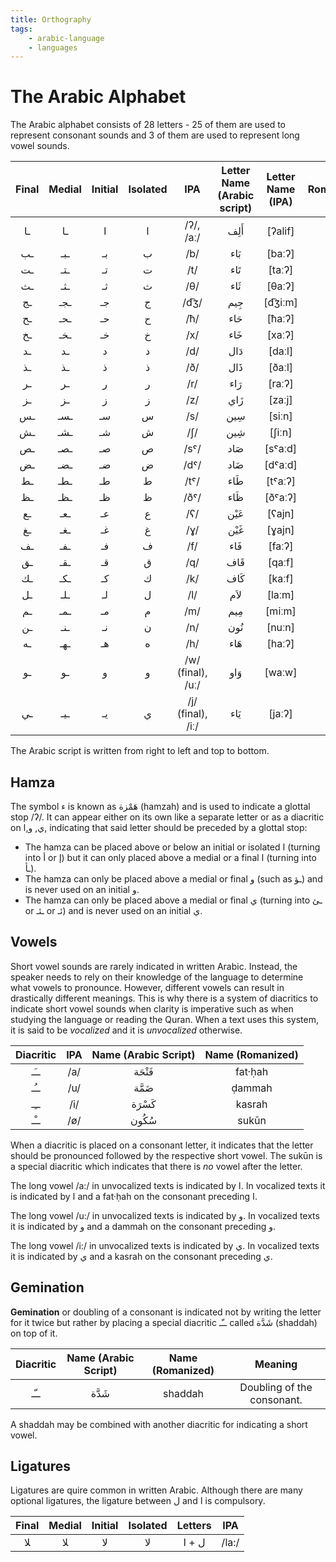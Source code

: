 ```yaml
---
title: Orthography
tags:
    - arabic-language
    - languages
---
```


# The Arabic Alphabet

The Arabic alphabet consists of 28 letters - 25 of them are used to represent consonant sounds and 3 of them are used to represent long vowel sounds.

<table style="text-align:center;">
<thead>
<tr>
<th style="text-align:center">Final</th>
<th style="text-align:center">Medial</th>
<th style="text-align:center">Initial</th>
<th style="text-align:center">Isolated</th>
<th style="text-align:center">IPA</th>
<th style="text-align:center">Letter Name (Arabic script)</th>
<th style="text-align:center">Letter Name (IPA)</th>
<th style="text-align:center">Romanization</th>
</tr>
</thead>
<tbody>
<tr>
<td style="text-align:center">ـا</td>
<td style="text-align:center">ـا</td>
<td style="text-align:center">ا</td>
<td style="text-align:center">ا</td>
<td style="text-align:center">/ʔ/, /aː/</td>
<td style="text-align:center">أَلِف</td>
<td style="text-align:center">[ʔalif]</td>
<td style="text-align:center">ʾ / ʔ, ā</td>
</tr>
<tr>
<td style="text-align:center">ـب</td>
<td style="text-align:center">ـبـ</td>
<td style="text-align:center">بـ</td>
<td style="text-align:center">ب</td>
<td style="text-align:center">/b/</td>
<td style="text-align:center">بَاء</td>
<td style="text-align:center">[baːʔ]</td>
<td style="text-align:center">b</td>
</tr>
<tr>
<td style="text-align:center">ـت</td>
<td style="text-align:center">ـتـ</td>
<td style="text-align:center">تـ</td>
<td style="text-align:center">ت</td>
<td style="text-align:center">/t/</td>
<td style="text-align:center">تَاء</td>
<td style="text-align:center">[taːʔ]</td>
<td style="text-align:center">t</td>
</tr>
<tr>
<td style="text-align:center">ـث</td>
<td style="text-align:center">ـثـ</td>
<td style="text-align:center">ثـ</td>
<td style="text-align:center">ث</td>
<td style="text-align:center">/θ/</td>
<td style="text-align:center">ثَاء</td>
<td style="text-align:center">[θaːʔ]</td>
<td style="text-align:center">ṯ / th</td>
</tr>
<tr>
<td style="text-align:center">ـج</td>
<td style="text-align:center">ـجـ</td>
<td style="text-align:center">جـ</td>
<td style="text-align:center">ج</td>
<td style="text-align:center">/d͡ʒ/</td>
<td style="text-align:center">جِيم</td>
<td style="text-align:center">[d͡ʒiːm]</td>
<td style="text-align:center">j</td>
</tr>
<tr>
<td style="text-align:center">ـح</td>
<td style="text-align:center">ـحـ</td>
<td style="text-align:center">حـ</td>
<td style="text-align:center">ح</td>
<td style="text-align:center">/ħ/</td>
<td style="text-align:center">حَاء</td>
<td style="text-align:center">[ħaːʔ]</td>
<td style="text-align:center">ḥ</td>
</tr>
<tr>
<td style="text-align:center">ـخ</td>
<td style="text-align:center">ـخـ</td>
<td style="text-align:center">خـ</td>
<td style="text-align:center">خ</td>
<td style="text-align:center">/x/</td>
<td style="text-align:center">خَاء</td>
<td style="text-align:center">[xaːʔ]</td>
<td style="text-align:center">ḵ / kh</td>
</tr>
<tr>
<td style="text-align:center">ـد</td>
<td style="text-align:center">ـد</td>
<td style="text-align:center">د</td>
<td style="text-align:center">د</td>
<td style="text-align:center">/d/</td>
<td style="text-align:center">دَال</td>
<td style="text-align:center">[daːl]</td>
<td style="text-align:center">d</td>
</tr>
<tr>
<td style="text-align:center">ـذ</td>
<td style="text-align:center">ـذ</td>
<td style="text-align:center">ذ</td>
<td style="text-align:center">ذ</td>
<td style="text-align:center">/ð/</td>
<td style="text-align:center">ذَال</td>
<td style="text-align:center">[ðaːl]</td>
<td style="text-align:center">ḏ / dh</td>
</tr>
<tr>
<td style="text-align:center">ـر</td>
<td style="text-align:center">ـر</td>
<td style="text-align:center">ر</td>
<td style="text-align:center">ر</td>
<td style="text-align:center">/r/</td>
<td style="text-align:center">رَاء</td>
<td style="text-align:center">[raːʔ]</td>
<td style="text-align:center">r</td>
</tr>
<tr>
<td style="text-align:center">ـز</td>
<td style="text-align:center">ـز</td>
<td style="text-align:center">ز</td>
<td style="text-align:center">ز</td>
<td style="text-align:center">/z/</td>
<td style="text-align:center">زَاي</td>
<td style="text-align:center">[zaːj]</td>
<td style="text-align:center">z</td>
</tr>
<tr>
<td style="text-align:center">ـس</td>
<td style="text-align:center">ـسـ</td>
<td style="text-align:center">سـ</td>
<td style="text-align:center">س</td>
<td style="text-align:center">/s/</td>
<td style="text-align:center">سِين</td>
<td style="text-align:center">[siːn]</td>
<td style="text-align:center">s</td>
</tr>
<tr>
<td style="text-align:center">ـش</td>
<td style="text-align:center">ـشـ</td>
<td style="text-align:center">شـ</td>
<td style="text-align:center">ش</td>
<td style="text-align:center">/ʃ/</td>
<td style="text-align:center">شِين</td>
<td style="text-align:center">[ʃiːn]</td>
<td style="text-align:center">š / sh</td>
</tr>
<tr>
<td style="text-align:center">ـص</td>
<td style="text-align:center">ـصـ</td>
<td style="text-align:center">صـ</td>
<td style="text-align:center">ص</td>
<td style="text-align:center">/sˤ/</td>
<td style="text-align:center">صَاد</td>
<td style="text-align:center">[sˤaːd]</td>
<td style="text-align:center">ṣ</td>
</tr>
<tr>
<td style="text-align:center">ـض</td>
<td style="text-align:center">ـضـ</td>
<td style="text-align:center">ضـ</td>
<td style="text-align:center">ض</td>
<td style="text-align:center">/dˤ/</td>
<td style="text-align:center">ضَاد</td>
<td style="text-align:center">[dˤaːd]</td>
<td style="text-align:center">ḍ</td>
</tr>
<tr>
<td style="text-align:center">ـط</td>
<td style="text-align:center">ـطـ</td>
<td style="text-align:center">طـ</td>
<td style="text-align:center">ط</td>
<td style="text-align:center">/tˤ/</td>
<td style="text-align:center">طَاء</td>
<td style="text-align:center">[tˤaːʔ]</td>
<td style="text-align:center">ṭ</td>
</tr>
<tr>
<td style="text-align:center">ـظ</td>
<td style="text-align:center">ـظـ</td>
<td style="text-align:center">ظـ</td>
<td style="text-align:center">ظ</td>
<td style="text-align:center">/ðˤ/</td>
<td style="text-align:center">ظَاء</td>
<td style="text-align:center">[ðˤaːʔ]</td>
<td style="text-align:center">ẓ</td>
</tr>
<tr>
<td style="text-align:center">ـع</td>
<td style="text-align:center">ـعـ</td>
<td style="text-align:center">عـ</td>
<td style="text-align:center">ع</td>
<td style="text-align:center">/ʕ/</td>
<td style="text-align:center">عَيْن</td>
<td style="text-align:center">[ʕajn]</td>
<td style="text-align:center">ʻ / ʕ</td>
</tr>
<tr>
<td style="text-align:center">ـغ</td>
<td style="text-align:center">ـغـ</td>
<td style="text-align:center">غـ</td>
<td style="text-align:center">غ</td>
<td style="text-align:center">/ɣ/</td>
<td style="text-align:center">غَيْن</td>
<td style="text-align:center">[ɣajn]</td>
<td style="text-align:center">ḡ / gh</td>
</tr>
<tr>
<td style="text-align:center">ـف</td>
<td style="text-align:center">ـفـ</td>
<td style="text-align:center">فـ</td>
<td style="text-align:center">ف</td>
<td style="text-align:center">/f/</td>
<td style="text-align:center">فَاء</td>
<td style="text-align:center">[faːʔ]</td>
<td style="text-align:center">f</td>
</tr>
<tr>
<td style="text-align:center">ـق</td>
<td style="text-align:center">ـقـ</td>
<td style="text-align:center">قـ</td>
<td style="text-align:center">ق</td>
<td style="text-align:center">/q/</td>
<td style="text-align:center">قَاف</td>
<td style="text-align:center">[qaːf]</td>
<td style="text-align:center">q</td>
</tr>
<tr>
<td style="text-align:center">ـك</td>
<td style="text-align:center">ـكـ</td>
<td style="text-align:center">كـ</td>
<td style="text-align:center">ك</td>
<td style="text-align:center">/k/</td>
<td style="text-align:center">كَاف</td>
<td style="text-align:center">[kaːf]</td>
<td style="text-align:center">k</td>
</tr>
<tr>
<td style="text-align:center">ـل</td>
<td style="text-align:center">ـلـ</td>
<td style="text-align:center">لـ</td>
<td style="text-align:center">ل</td>
<td style="text-align:center">/l/</td>
<td style="text-align:center">لاَم</td>
<td style="text-align:center">[laːm]</td>
<td style="text-align:center">l</td>
</tr>
<tr>
<td style="text-align:center">ـم</td>
<td style="text-align:center">ـمـ</td>
<td style="text-align:center">مـ</td>
<td style="text-align:center">م</td>
<td style="text-align:center">/m/</td>
<td style="text-align:center">مِيم</td>
<td style="text-align:center">[miːm]</td>
<td style="text-align:center">m</td>
</tr>
<tr>
<td style="text-align:center">ـن</td>
<td style="text-align:center">ـنـ</td>
<td style="text-align:center">نـ</td>
<td style="text-align:center">ن</td>
<td style="text-align:center">/n/</td>
<td style="text-align:center">نُون</td>
<td style="text-align:center">[nuːn]</td>
<td style="text-align:center">n</td>
</tr>
<tr>
<td style="text-align:center">ـه</td>
<td style="text-align:center">ـهـ</td>
<td style="text-align:center">هـ</td>
<td style="text-align:center">ه</td>
<td style="text-align:center">/h/</td>
<td style="text-align:center">هَاء</td>
<td style="text-align:center">[haːʔ]</td>
<td style="text-align:center">h</td>
</tr>
<tr>
<td style="text-align:center">ـو</td>
<td style="text-align:center">ـو</td>
<td style="text-align:center">و</td>
<td style="text-align:center">و</td>
<td style="text-align:center">/w/ (final), /uː/</td>
<td style="text-align:center">وَاو</td>
<td style="text-align:center">[waːw]</td>
<td style="text-align:center">w, ū</td>
</tr>
<tr>
<td style="text-align:center">ـي</td>
<td style="text-align:center">ـيـ</td>
<td style="text-align:center">يـ</td>
<td style="text-align:center">ي</td>
<td style="text-align:center">/j/ (final), /iː/</td>
<td style="text-align:center">يَاء</td>
<td style="text-align:center">[jaːʔ]</td>
<td style="text-align:center">y, ī</td>
</tr>
</tbody>
</table>

The Arabic script is written from right to left and top to bottom.

## Hamza

The symbol ء is known as هَمْزة (hamzah) and is used to indicate a glottal stop /ʔ/. It can appear either on its own like a separate letter or as a diacritic on ي, و,ا, indicating that said letter should be preceded by a glottal stop:
- The hamza can be placed above or below an initial or isolated ا (turning into أ or إ)  but it can only placed above a medial or a final ا (turning into ـأ).
- The hamza can only be placed above a medial or final و (such as ـؤ) and is never used on an initial و.
- The hamza can only be placed above a medial or final ي (turning into ـئ or ـئـ or ئـ) and is never used on an initial ي.

## Vowels

Short vowel sounds are rarely indicated in written Arabic. Instead, the speaker needs to rely on their knowledge of the language to determine what vowels to pronounce. However, different vowels can result in drastically different meanings. This is why there is a system of diacritics to indicate short vowel sounds when clarity is imperative such as when studying the language or reading the Quran. When a text uses this system, it is said to be *vocalized* and it is *unvocalized* otherwise.

|Diacritic|IPA|Name (Arabic Script)|Name (Romanized)|
|:--:|:--:|:--:|:--:|
|ــَـ|/a/|فَتْحَة|fat·ḥah|
|ــُـ|/u/|ضَمَّة|ḍammah|
|ــِـ|/i/|كَسْرَة|kasrah|
|ــْـ |/ø/|سُكُون|sukūn|

When a diacritic is placed on a consonant letter, it indicates that the letter should be pronounced followed by the respective short vowel. The sukūn is a special diacritic which indicates that there is *no* vowel after the letter.

The long vowel /a:/ in unvocalized texts is indicated by ا. In vocalized texts it is indicated by  ا and a fat·ḥah on the consonant preceding ا. 

The long vowel /u:/ in unvocalized texts is indicated by و. In vocalized texts it is indicated by و and a dammah on the consonant preceding و.

The long vowel /i:/ in unvocalized texts is indicated by ي. In vocalized texts it is indicated by ي and a kasrah on the consonant preceding ي.

## Gemination

**Gemination** or doubling of a consonant is indicated not by writing the letter for it twice but rather by placing a special diacritic ــّـ called شَدَّة (shaddah) on top of it.

|Diacritic|Name (Arabic Script)|Name (Romanized)|Meaning|
|:--:|:--:|:--:|:--:|
|ــّـ| شَدَّة |shaddah|Doubling of the consonant.|

A shaddah may be combined with another diacritic for indicating a short vowel.

## Ligatures

Ligatures are quire common in written Arabic. Although there are many optional ligatures, the ligature between ل and ا is compulsory.

|Final|Medial|Initial|Isolated|Letters|IPA|
|:--:|:--:|:--:|:--:|:--:|:--:|
|ﻼ|ﻼ|ﻻ‎|ﻻ‎|ل + ا|/la:/